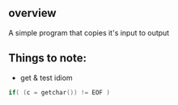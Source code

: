 ## overview
A simple program that copies it's input to output

## Things to note:
- get & test idiom
```c
if( (c = getchar()) != EOF )
```
